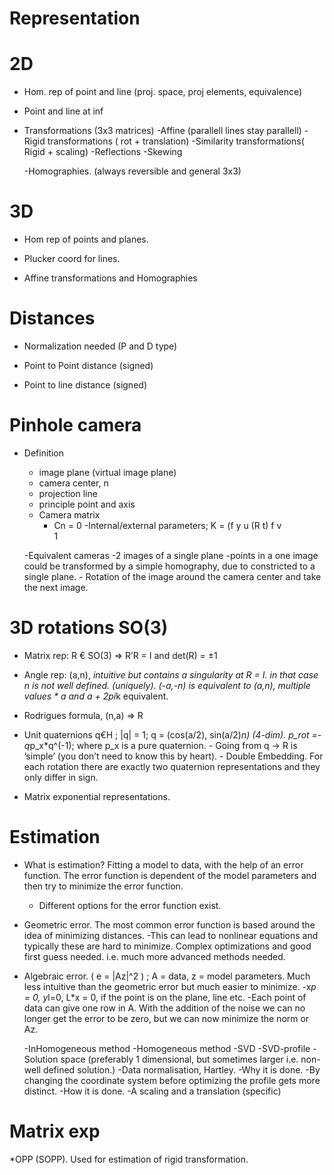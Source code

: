 Representation
===

2D
==

* Hom. rep of point and line (proj. space, proj elements, equivalence)

* Point and line at inf

* Transformations (3x3 matrices)
  -Affine (parallell lines stay parallell)
    -Rigid transformations ( rot + translation)
    -Similarity transformations( Rigid + scaling)
    -Reflections
    -Skewing

  -Homographies. (always reversible and general 3x3)

3D
==

* Hom rep of points and planes.

* Plucker coord for lines.

* Affine transformations and Homographies

Distances
==

* Normalization needed (P and D type)

* Point to Point distance (signed)

* Point to line distance (signed)

Pinhole camera
==

* Definition
  - image plane (virtual image plane)
  - camera center, n
  - projection line
  - principle point and axis
  - Camera matrix
     - Cn = 0
  -Internal/external parameters;
	K = (f y u		(R t)
	       f v	
		 1

  -Equivalent cameras
      	-2 images of a single plane
	   	-points in a one image could be transformed 
		 by a simple homography, due to constricted to a single plane. 
       	- Rotation of the image around the camera center and take the next image.

3D rotations SO(3)
==
  
   - Matrix rep: R € SO(3) => R’R = I and det(R) = ±1
   - Angle rep: (a,n), 
	*intuitive but contains a singularity at R = I.
	in that case n is not well defined. (uniquely). 
	*(-a,-n) is equivalent to (a,n), multiple values
	* a and a + 2*pi*k equivalent. 
	
   - Rodrigues formula, (n,a) => R 
   - Unit quaternions q€H ; |q| = 1; q = (cos(a/2), sin(a/2)*n) (4-dim). 
	p_rot =-q*p_x*q^(-1);  where p_x is a pure quaternion. 
   	- Going from q -> R is ’simple’ (you don’t need to know this by heart).
   	- Double Embedding. For each rotation there are exactly two quaternion
		representations and they only differ in sign.

   - Matrix exponential representations.


Estimation
===

* What is estimation? Fitting a model to data, with the help of an error function.
	The error function is dependent of the model parameters and then try
	to minimize the error function. 
	- Different options for the error function exist.

* Geometric error. 
	The most common error function is based around the idea of minimizing
	  distances.
	-This can lead to nonlinear equations and typically these are hard to
	  minimize. Complex optimizations and good first guess needed. i.e. much more 		  advanced methods needed.

* Algebraic error. ( e = |Az|^2 ) ; A = data, z = model parameters. 
	Much less intuitive than the geometric error but much easier to minimize. 
	 -x*p = 0, y*l=0, L*x = 0, if the point is on the plane, line etc.
	 -Each point of data can give one row in A. With the addition of the noise
	  we can no longer get the error to be zero, but we can now minimize the norm
	  or Az. 

	-InHomogeneous method
	-Homogeneous method
		-SVD
		-SVD-profile
		-Solution space (preferably 1 dimensional, but sometimes larger
				 i.e. non-well defined solution.)
		-Data normalisation, Hartley.
		 	-Why it is done.
			 -By changing the coordinate system before optimizing 
			  the profile gets more distinct.
			-How it is done. 
			 -A scaling and a translation (specific)

Matrix exp 
==

*OPP (SOPP). 
	Used for estimation of rigid transformation.

  

	  
